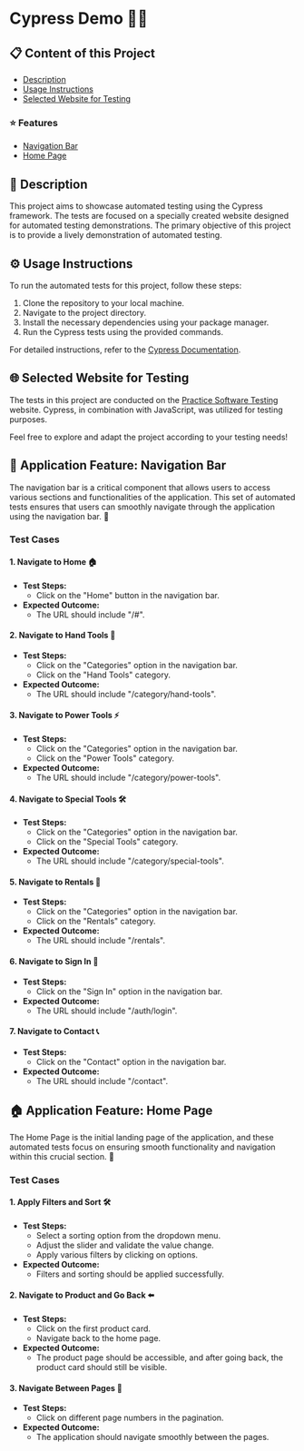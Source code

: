# Cypress Demo 🌟🚀

## 📋 Content of this Project

- [Description](#📝-description)
- [Usage Instructions](#⚙️-usage-instructions)
- [Selected Website for Testing](#🌐-selected-website-for-testing)

### ⭐️ Features

- [Navigation Bar](#🧭-application-feature-navigation-bar)
- [Home Page](#🏠-application-feature-home-page)

## 📝 Description

This project aims to showcase automated testing using the Cypress framework. The tests are focused on a specially created website designed for automated testing demonstrations. The primary objective of this project is to provide a lively demonstration of automated testing.

## ⚙️ Usage Instructions

To run the automated tests for this project, follow these steps:

1. Clone the repository to your local machine.
2. Navigate to the project directory.
3. Install the necessary dependencies using your package manager.
4. Run the Cypress tests using the provided commands.

For detailed instructions, refer to the [Cypress Documentation](https://docs.cypress.io/).

## 🌐 Selected Website for Testing

The tests in this project are conducted on the [Practice Software Testing](https://practicesoftwaretesting.com/#/) website. Cypress, in combination with JavaScript, was utilized for testing purposes.

Feel free to explore and adapt the project according to your testing needs!

## 🧭 Application Feature: Navigation Bar

The navigation bar is a critical component that allows users to access various sections and functionalities of the application. This set of automated tests ensures that users can smoothly navigate through the application using the navigation bar. 🚀

### Test Cases

#### 1. Navigate to Home 🏠

- **Test Steps:**
  - Click on the "Home" button in the navigation bar.
- **Expected Outcome:**
  - The URL should include "/#".

#### 2. Navigate to Hand Tools 🔧

- **Test Steps:**
  - Click on the "Categories" option in the navigation bar.
  - Click on the "Hand Tools" category.
- **Expected Outcome:**
  - The URL should include "/category/hand-tools".

#### 3. Navigate to Power Tools ⚡

- **Test Steps:**
  - Click on the "Categories" option in the navigation bar.
  - Click on the "Power Tools" category.
- **Expected Outcome:**
  - The URL should include "/category/power-tools".

#### 4. Navigate to Special Tools 🛠️

- **Test Steps:**
  - Click on the "Categories" option in the navigation bar.
  - Click on the "Special Tools" category.
- **Expected Outcome:**
  - The URL should include "/category/special-tools".

#### 5. Navigate to Rentals 🚗

- **Test Steps:**
  - Click on the "Categories" option in the navigation bar.
  - Click on the "Rentals" category.
- **Expected Outcome:**
  - The URL should include "/rentals".

#### 6. Navigate to Sign In 🔐

- **Test Steps:**
  - Click on the "Sign In" option in the navigation bar.
- **Expected Outcome:**
  - The URL should include "/auth/login".

#### 7. Navigate to Contact 📞

- **Test Steps:**
  - Click on the "Contact" option in the navigation bar.
- **Expected Outcome:**
  - The URL should include "/contact".

## 🏠 Application Feature: Home Page

The Home Page is the initial landing page of the application, and these automated tests focus on ensuring smooth functionality and navigation within this crucial section. 🌟

### Test Cases

#### 1. Apply Filters and Sort 🛠️

- **Test Steps:**
  - Select a sorting option from the dropdown menu.
  - Adjust the slider and validate the value change.
  - Apply various filters by clicking on options.
- **Expected Outcome:**
  - Filters and sorting should be applied successfully.

#### 2. Navigate to Product and Go Back ⬅️

- **Test Steps:**
  - Click on the first product card.
  - Navigate back to the home page.
- **Expected Outcome:**
  - The product page should be accessible, and after going back, the product card should still be visible.

#### 3. Navigate Between Pages 🔄

- **Test Steps:**
  - Click on different page numbers in the pagination.
- **Expected Outcome:**
  - The application should navigate smoothly between the pages.
